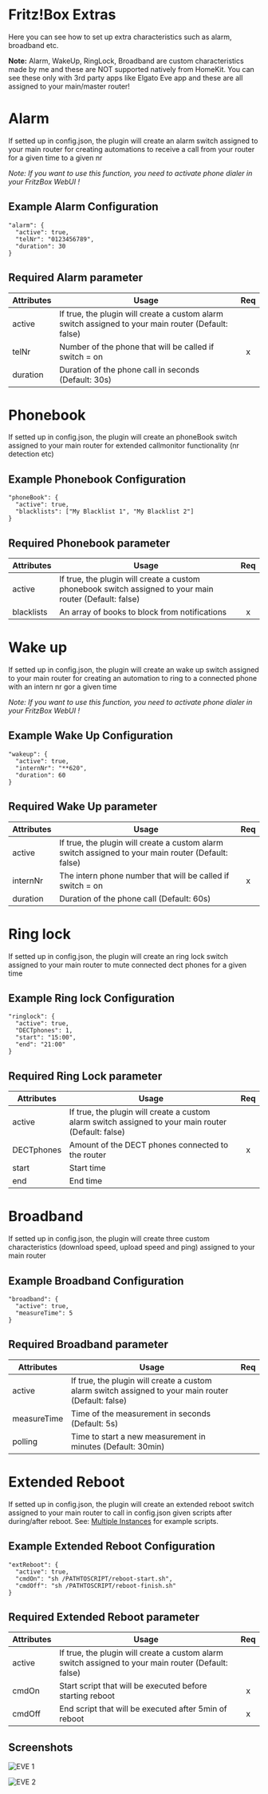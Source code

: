 # Fritz!Box Extras

Here you can see how to set up extra characteristics such as alarm, broadband etc.

**Note:** Alarm, WakeUp, RingLock, Broadband are custom characteristics made by me and these are NOT supported natively from HomeKit. You can see these only with 3rd party apps like Elgato Eve app and these are all assigned to your main/master router!



# Alarm

If setted up in config.json, the plugin will create an alarm switch assigned to your main router for creating automations to receive a call from your router for a given time to a given nr

_Note: If you want to use this function, you need to activate phone dialer in your FritzBox WebUI !_



## Example Alarm Configuration

```
"alarm": {
  "active": true,
  "telNr": "0123456789",
  "duration": 30
}
```



## Required Alarm parameter

| Attributes | Usage                                                        | Req  |
| ---------- | ------------------------------------------------------------ | :--: |
| active     | If true, the plugin will create a custom alarm switch assigned to your main router (Default: false) |      |
| telNr      | Number of the phone that will be called if switch = on       |  x   |
| duration   | Duration of the phone call in seconds (Default: 30s)         |      |



# Phonebook

If setted up in config.json, the plugin will create an phoneBook switch assigned to your main router for extended callmonitor functionality (nr detection etc)



## Example Phonebook Configuration

```
"phoneBook": {
  "active": true,
  "blacklists": ["My Blacklist 1", "My Blacklist 2"]
}
```



## Required Phonebook parameter

| Attributes | Usage                                                        | Req  |
| ---------- | ------------------------------------------------------------ | :--: |
| active     | If true, the plugin will create a custom phonebook switch assigned to your main router (Default: false) |      |
| blacklists      | An array of books to block from notifications       |  x   |



# Wake up

If setted up in config.json, the plugin will create an wake up switch assigned to your main router for creating an automation to ring to a connected phone with an intern nr gor a given time

_Note: If you want to use this function, you need to activate phone dialer in your FritzBox WebUI !_



## Example Wake Up Configuration

```
"wakeup": {
  "active": true,
  "internNr": "**620",
  "duration": 60
}
```



## Required Wake Up parameter

| Attributes | Usage                                                        | Req  |
| ---------- | ------------------------------------------------------------ | :--: |
| active     | If true, the plugin will create a custom alarm switch assigned to your main router (Default: false) |      |
| internNr   | The intern phone number that will be called if switch = on   |  x   |
| duration   | Duration of the phone call (Default: 60s)                    |      |



# Ring lock

If setted up in config.json, the plugin will create an ring lock switch assigned to your main router to mute connected dect phones for a given time



## Example Ring lock Configuration

```
"ringlock": {
  "active": true,
  "DECTphones": 1,
  "start": "15:00",
  "end": "21:00"
}
```



## Required Ring Lock parameter

| Attributes | Usage                                                        | Req  |
| ---------- | ------------------------------------------------------------ | :--: |
| active     | If true, the plugin will create a custom alarm switch assigned to your main router (Default: false) |      |
| DECTphones | Amount of the DECT phones connected to the router            |  x   |
| start      | Start time                                                   |      |
| end        | End time                                                     |      |



# Broadband

If setted up in config.json, the plugin will create three custom characteristics (download speed, upload speed and ping) assigned to your main router



## Example Broadband Configuration

```
"broadband": {
  "active": true,
  "measureTime": 5
}
```



## Required Broadband parameter

| Attributes  | Usage                                                        | Req  |
| ----------- | ------------------------------------------------------------ | :--: |
| active      | If true, the plugin will create a custom alarm switch assigned to your main router (Default: false) |      |
| measureTime | Time of the measurement in seconds (Default: 5s)             |      |
| polling     | Time to start a new measurement in minutes (Default: 30min)  |      |



# Extended Reboot

If setted up in config.json, the plugin will create an extended reboot switch assigned to your main router to call in config.json given scripts after during/after reboot. See: [Multiple Instances](https://github.com/SeydX/homebridge-fritz-platform/blob/master/example/MultipleInstances.md) for example scripts.



## Example Extended Reboot Configuration

```
"extReboot": {
  "active": true,
  "cmdOn": "sh /PATHTOSCRIPT/reboot-start.sh",
  "cmdOff": "sh /PATHTOSCRIPT/reboot-finish.sh"
}
```



## Required Extended Reboot parameter

| Attributes | Usage                                                        | Req  |
| ---------- | ------------------------------------------------------------ | :--: |
| active     | If true, the plugin will create a custom alarm switch assigned to your main router (Default: false) |      |
| cmdOn      | Start script that will be executed before starting reboot    |  x   |
| cmdOff     | End script that will be executed after 5min of reboot        |  x   |



## Screenshots

![EVE 1](https://raw.githubusercontent.com/SeydX/homebridge-fritz-platform/master/images/device_characteristics1.PNG)

![EVE 2](https://raw.githubusercontent.com/SeydX/homebridge-fritz-platform/master/images/device_characteristics2.PNG)
